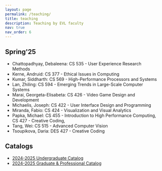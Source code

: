 ```yaml
---
layout: page
permalink: /teaching/
title: teaching
description: Teaching by EVL faculty
nav: true
nav_order: 6
---
```


## Spring'25

- Chattopadhyay, Debaleena: CS 535 - User Experience Research Methods
- Kerne, Andruid: CS 377 - Ethical Issues in Computing
- Kumar, Siddharth: CS 569 - High-Performance Processors and Systems
- Lan, Zhiling: CS 594 - Emerging Trends in Large-Scale Computer Systems
- Marai, Georgeta-Elisabeta: CS 426 - Video Game Design and Development
- Michaelis, Joseph: CS 422 - User Interface Design and Programming
- Miranda, Fabio: CS 424 - Visualization and Visual Analytics
- Papka, Michael: CS 455 - Introduction to High Performance Computing, CS 427 - Creative Coding,
- Tang, Wei: CS 515 - Advanced Computer Vision
- Tsoupikova, Daria: DES 427 - Creative Coding

## Catalogs

- [2024-2025 Undergraduate Catalog](https://catalog.uic.edu/ucat/course-descriptions/cs/)
- [2024-2025 Graduate & Professional Catalog](https://catalog.uic.edu/gcat/course-descriptions/cs/)
